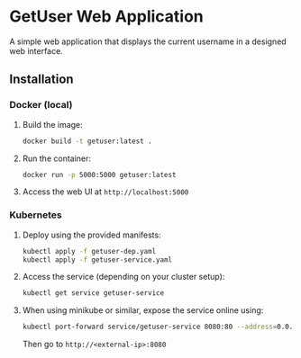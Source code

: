 # GetUser Web Application

A simple web application that displays the current username in a designed web interface.

## Installation

### Docker (local)

1. Build the image:
   ```bash
   docker build -t getuser:latest .
   ```

2. Run the container:
   ```bash
   docker run -p 5000:5000 getuser:latest
   ```

3. Access the web UI at `http://localhost:5000`

### Kubernetes

1. Deploy using the provided manifests:
   ```bash
   kubectl apply -f getuser-dep.yaml
   kubectl apply -f getuser-service.yaml
   ```

2. Access the service (depending on your cluster setup):
   ```bash
   kubectl get service getuser-service
   ```

3. When using minikube or similar, expose the service online using:
   ```bash
   kubectl port-forward service/getuser-service 8080:80 --address=0.0.0.0
   ```
   Then go to ```http://<external-ip>:8080```